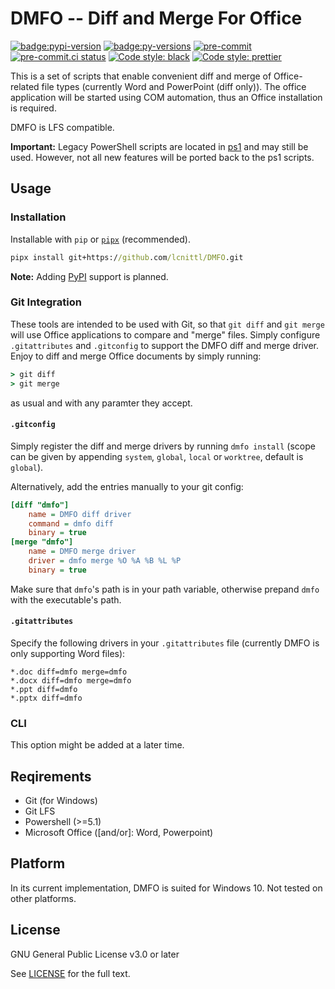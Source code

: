 # DMFO -- Diff and Merge For Office

[![badge:pypi-version](https://img.shields.io/pypi/v/DMFO.svg)](https://pypi.org/project/DMFO)
[![badge:py-versions](https://img.shields.io/pypi/pyversions/DMFO.svg)](https://pypi.org/project/DMFO)
[![pre-commit](https://img.shields.io/badge/pre--commit-enabled-brightgreen?logo=pre-commit&logoColor=white)](https://github.com/pre-commit/pre-commit)
[![pre-commit.ci status](https://results.pre-commit.ci/badge/github/lcnittl/DMFO/master.svg)](https://results.pre-commit.ci/latest/github/lcnittl/DMFO/master)
[![Code style: black](https://img.shields.io/badge/code_style-black-000000)](https://github.com/psf/black)
[![Code style: prettier](https://img.shields.io/badge/code_style-prettier-ff69b4)](https://github.com/prettier/prettier)

This is a set of scripts that enable convenient diff and merge of Office-related file
types (currently Word and PowerPoint (diff only)). The office application will be
started using COM automation, thus an Office installation is required.

DMFO is LFS compatible.

**Important:** Legacy PowerShell scripts are located in [ps1][ps1] and may still be
used. However, not all new features will be ported back to the ps1 scripts.

## Usage

### Installation

Installable with `pip` or [`pipx`][pipx] (recommended).

```cmd
pipx install git+https://github.com/lcnittl/DMFO.git
```

**Note:** Adding [PyPI][pypi] support is planned.

### Git Integration

These tools are intended to be used with Git, so that `git diff` and `git merge` will
use Office applications to compare and "merge" files. Simply configure `.gitattributes`
and `.gitconfig` to support the DMFO diff and merge driver. Enjoy to diff and merge
Office documents by simply running:

```cmd
> git diff
> git merge
```

as usual and with any paramter they accept.

#### `.gitconfig`

Simply register the diff and merge drivers by running `dmfo install` (scope can be given
by appending `system`, `global`, `local` or `worktree`, default is `global`).

Alternatively, add the entries manually to your git config:

```ini
[diff "dmfo"]
	name = DMFO diff driver
	command = dmfo diff
	binary = true
[merge "dmfo"]
	name = DMFO merge driver
	driver = dmfo merge %O %A %B %L %P
	binary = true
```

Make sure that `dmfo`'s path is in your path variable, otherwise prepand `dmfo` with the
executable's path.

#### `.gitattributes`

Specify the following drivers in your `.gitattributes` file (currently DMFO is only
supporting Word files):

```
*.doc diff=dmfo merge=dmfo
*.docx diff=dmfo merge=dmfo
*.ppt diff=dmfo
*.pptx diff=dmfo
```

### CLI

This option might be added at a later time.

## Reqirements

- Git (for Windows)
- Git LFS
- Powershell (>=5.1)
- Microsoft Office (\[and/or\]: Word, Powerpoint)

## Platform

In its current implementation, DMFO is suited for Windows 10. Not tested on other
platforms.

## License

GNU General Public License v3.0 or later

See [LICENSE][license] for the full text.

[license]: LICENSE
[extdiff]: https://github.com/ForNeVeR/ExtDiff
[pipx]: https://pypi.org/project/pipx/
[ps1]: ps1/
[pypi]: https://pypi.org/
